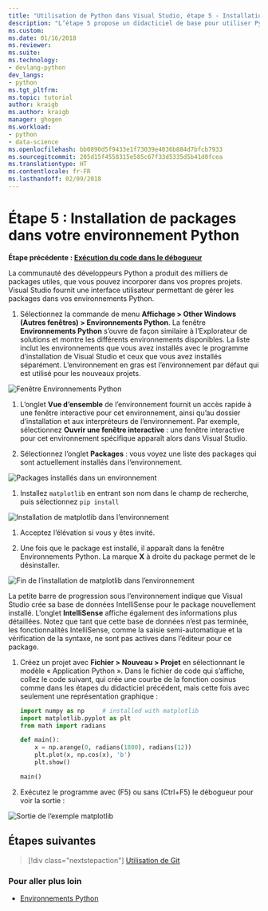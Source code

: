 ```yaml
---
title: "Utilisation de Python dans Visual Studio, étape 5 - Installation de packages | Microsoft Docs"
description: "L’étape 5 propose un didacticiel de base pour utiliser Python dans Visual Studio, présentant les fonctionnalités de Visual Studio permettant de gérer les packages dans un environnement Python."
ms.custom: 
ms.date: 01/16/2018
ms.reviewer: 
ms.suite: 
ms.technology:
- devlang-python
dev_langs:
- python
ms.tgt_pltfrm: 
ms.topic: tutorial
author: kraigb
ms.author: kraigb
manager: ghogen
ms.workload:
- python
- data-science
ms.openlocfilehash: bb0890d5f9433e1f73039e4036b884d7bfcb7933
ms.sourcegitcommit: 205d15f4558315e585c67f33d5335d5b41d0fcea
ms.translationtype: HT
ms.contentlocale: fr-FR
ms.lasthandoff: 02/09/2018
---
```

# <a name="step-5-installing-packages-in-your-python-environment"></a>Étape 5 : Installation de packages dans votre environnement Python

**Étape précédente : [Exécution du code dans le débogueur](tutorial-working-with-python-in-visual-studio-step-04-debugging.md)**

La communauté des développeurs Python a produit des milliers de packages utiles, que vous pouvez incorporer dans vos propres projets. Visual Studio fournit une interface utilisateur permettant de gérer les packages dans vos environnements Python.

1. Sélectionnez la commande de menu **Affichage > Other Windows (Autres fenêtres) > Environnements Python**. La fenêtre **Environnements Python** s’ouvre de façon similaire à l’Explorateur de solutions et montre les différents environnements disponibles. La liste inclut les environnements que vous avez installés avec le programme d’installation de Visual Studio et ceux que vous avez installés séparément. L’environnement en gras est l’environnement par défaut qui est utilisé pour les nouveaux projets.

  ![Fenêtre Environnements Python](media/environments-default-view-blue.png)

1. L’onglet **Vue d’ensemble** de l’environnement fournit un accès rapide à une fenêtre interactive pour cet environnement, ainsi qu’au dossier d’installation et aux interpréteurs de l’environnement. Par exemple, sélectionnez **Ouvrir une fenêtre interactive** : une fenêtre interactive pour cet environnement spécifique apparaît alors dans Visual Studio.

1. Sélectionnez l’onglet **Packages** : vous voyez une liste des packages qui sont actuellement installés dans l’environnement.

  ![Packages installés dans un environnement](media/environments-installed-packages-blue.png)

1. Installez `matplotlib` en entrant son nom dans le champ de recherche, puis sélectionnez `pip install`

  ![Installation de matplotlib dans l’environnement](media/environments-add-matplotlib1.png)

1. Acceptez l’élévation si vous y êtes invité.
 
1. Une fois que le package est installé, il apparaît dans la fenêtre Environnements Python. La marque **X** à droite du package permet de le désinstaller. 

  ![Fin de l’installation de matplotlib dans l’environnement](media/environments-add-matplotlib2.png)

  La petite barre de progression sous l’environnement indique que Visual Studio crée sa base de données IntelliSense pour le package nouvellement installé. L’onglet **IntelliSense** affiche également des informations plus détaillées. Notez que tant que cette base de données n’est pas terminée, les fonctionnalités IntelliSense, comme la saisie semi-automatique et la vérification de la syntaxe, ne sont pas actives dans l’éditeur pour ce package.

1. Créez un projet avec **Fichier > Nouveau > Projet** en sélectionnant le modèle « Application Python ». Dans le fichier de code qui s’affiche, collez le code suivant, qui crée une courbe de la fonction cosinus comme dans les étapes du didacticiel précédent, mais cette fois avec seulement une représentation graphique :

    ```python
    import numpy as np     # installed with matplotlib
    import matplotlib.pyplot as plt
    from math import radians

    def main():
        x = np.arange(0, radians(1800), radians(12))
        plt.plot(x, np.cos(x), 'b')
        plt.show()

    main()
    ```

1. Exécutez le programme avec (F5) ou sans (Ctrl+F5) le débogueur pour voir la sortie :

  ![Sortie de l’exemple matplotlib](media/environments-add-matplotlib3.png)

## <a name="next-steps"></a>Étapes suivantes

> [!div class="nextstepaction"]
> [Utilisation de Git](tutorial-working-with-python-in-visual-studio-step-06-working-with-git.md)

### <a name="going-deeper"></a>Pour aller plus loin

- [Environnements Python](managing-python-environments-in-visual-studio.md)
